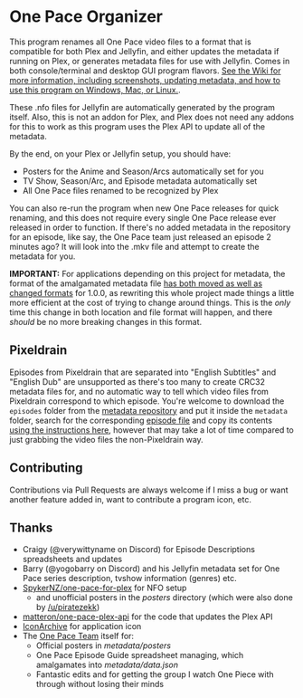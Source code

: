 # One Pace Organizer

This program renames all One Pace video files to a format that is compatible for both Plex and Jellyfin, and either updates the metadata if running on Plex, or generates metadata files for use with Jellyfin. Comes in both console/terminal and desktop GUI program flavors. [See the Wiki for more information, including screenshots, updating metadata, and how to use this program on Windows, Mac, or Linux.](https://github.com/ladyisatis/OnePaceOrganizer/wiki).

These .nfo files for Jellyfin are automatically generated by the program itself. Also, this is not an addon for Plex, and Plex does not need any addons for this to work as this program uses the Plex API to update all of the metadata.

By the end, on your Plex or Jellyfin setup, you should have:

- Posters for the Anime and Season/Arcs automatically set for you
- TV Show, Season/Arc, and Episode metadata automatically set
- All One Pace files renamed to be recognized by Plex

You can also re-run the program when new One Pace releases for quick renaming, and this does not require every single One Pace release ever released in order to function. If there's no added metadata in the repository for an episode, like say, the One Pace team just released an episode 2 minutes ago? It will look into the .mkv file and attempt to create the metadata for you.

**IMPORTANT:** For applications depending on this project for metadata, the format of the amalgamated metadata file [has both moved as well as changed formats](https://raw.githubusercontent.com/ladyisatis/one-pace-metadata/refs/heads/main/data.json) for 1.0.0, as rewriting this whole project made things a little more efficient at the cost of trying to change around things. This is the _only_ time this change in both location and file format will happen, and there _should_ be no more breaking changes in this format.

## Pixeldrain

Episodes from Pixeldrain that are separated into "English Subtitles" and "English Dub" are unsupported as there's too many to create CRC32 metadata files for, and no automatic way to tell which video files from Pixeldrain correspond to which episode. You're welcome to download the `episodes` folder from the [metadata repository](https://github.com/ladyisatis/one-pace-metadata) and put it inside the `metadata` folder, search for the corresponding [episode file](https://github.com/ladyisatis/one-pace-metadata/tree/main/episodes) and copy its contents [using the instructions here](https://github.com/ladyisatis/one-pace-metadata?tab=readme-ov-file#yaml-episodesyml-arcsyml-tvshowyml), however that may take a lot of time compared to just grabbing the video files the non-Pixeldrain way.

## Contributing

Contributions via Pull Requests are always welcome if I miss a bug or want another feature added in, want to contribute a program icon, etc.

## Thanks

- Craigy (@verywittyname on Discord) for Episode Descriptions spreadsheets and updates
- Barry (@yogobarry on Discord) and his Jellyfin metadata set for One Pace series description, tvshow information (genres) etc.
- [SpykerNZ/one-pace-for-plex](https://github.com/SpykerNZ/one-pace-for-plex) for NFO setup
  - and unofficial posters in the *posters* directory (which were also done by [/u/piratezekk](https://www.reddit.com/user/piratezekk))
- [matteron/one-pace-plex-api](https://github.com/matteron/one-pace-plex-api) for the code that updates the Plex API
- [IconArchive](https://www.iconarchive.com/show/one-piece-jolly-roger-icons-by-crountch/Luffys-flag-icon.html) for application icon
- The [One Pace Team](https://onepace.net/) itself for:
  - Official posters in *metadata/posters*
  - One Pace Episode Guide spreadsheet managing, which amalgamates into *metadata/data.json*
  - Fantastic edits and for getting the group I watch One Piece with through without losing their minds
